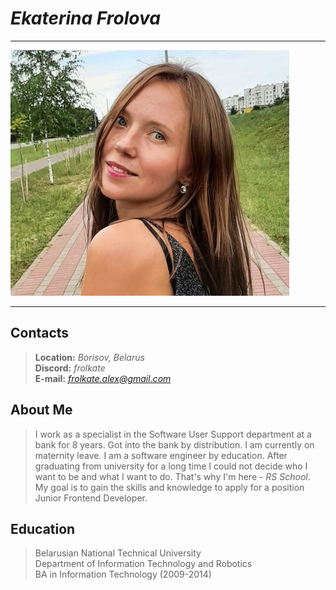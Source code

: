 # ***Ekaterina Frolova***
***
![Image](photo_cv.jpg)
***
## Contacts

>**Location:** *Borisov, Belarus* \
>**Discord:** *frolkate* \
> **E-mail:** *frolkate.alex@gmail.com*  

## About Me

>I work as a specialist in the Software User Support department at a bank for 8 years. Got into the bank by distribution. 
>I am currently on maternity leave. I am a software engineer by education. 
>After graduating from university for a long time I could not decide who I want to be and what I want to do. 
>That's why I'm here  - *RS School*. 
>My goal is to gain the skills and knowledge to apply for a position Junior Frontend Developer.

## Education

>Belarusian National Technical University \
>Department of Information Technology and Robotics \
>BA in Information Technology (2009-2014)

